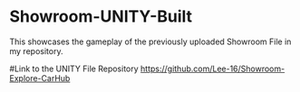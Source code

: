 # Showroom-UNITY-Built
This showcases the gameplay of the previously uploaded Showroom File in my repository. 

#Link to the UNITY File Repository 
https://github.com/Lee-16/Showroom-Explore-CarHub
